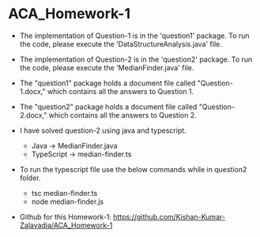 # ACA_Homework-1

* The implementation of Question-1 is in the 'question1' package. To run the code, please execute the 'DataStructureAnalysis.java' file.
* The implementation of Question-2 is in the 'question2' package. To run the code, please execute the 'MedianFinder.java' file.

* The "question1" package holds a document file called "Question-1.docx," which contains all the answers to Question 1.
* The "question2" package holds a document file called "Question-2.docx," which contains all the answers to Question 2.

* I have solved question-2 using java and typescript.
  * Java -> MedianFinder.java
  * TypeScript -> median-finder.ts
* To run the typescript file use the below commands while in question2 folder.
  * tsc median-finder.ts
  * node median-finder.js

* Github for this Homework-1: https://github.com/Kishan-Kumar-Zalavadia/ACA_Homework-1